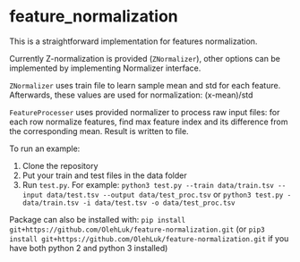 # feature_normalization
This is a straightforward implementation for features normalization.

Currently Z-normalization is provided (`ZNormalizer`), 
other options can be implemented by implementing Normalizer interface.

`ZNormalizer` uses train file to learn sample mean and std for each feature. 
Afterwards, these values are used for normalization: (x-mean)/std

`FeatureProcesser` uses provided normalizer to process raw input files: for each row normalize features, 
find max feature index and its difference from the corresponding mean. Result is written to file.

To run an example:
1. Clone the repository
2. Put your train and test files in the data folder
3. Run `test.py`. For example: 
`python3 test.py --train data/train.tsv --input data/test.tsv --output data/test_proc.tsv` or 
`python3 test.py - data/train.tsv -i data/test.tsv -o data/test_proc.tsv`

Package can also be installed with:
`pip install git+https://github.com/OlehLuk/feature-normalization.git` (or 
`pip3 install git+https://github.com/OlehLuk/feature-normalization.git` if you have both python 2 and python 3 installed)